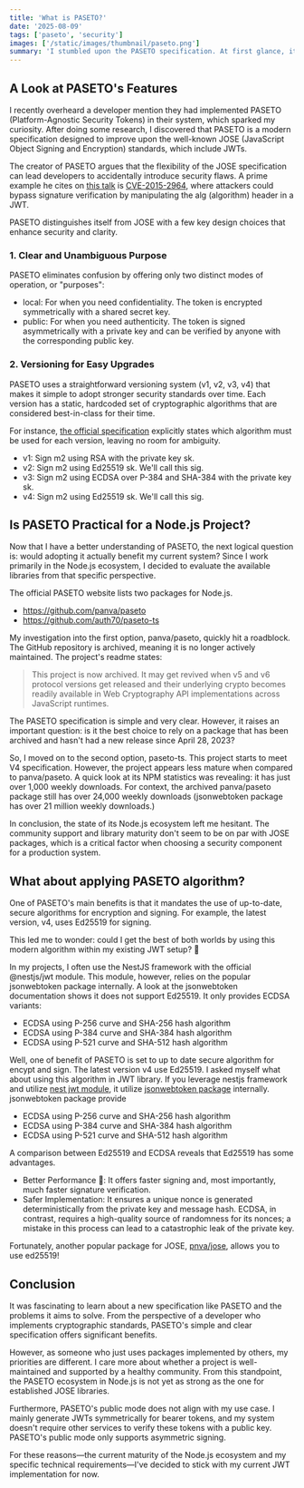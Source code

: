 ```yaml
---
title: 'What is PASETO?'
date: '2025-08-09'
tags: ['paseto', 'security']
images: ['/static/images/thumbnail/paseto.png']
summary: 'I stumbled upon the PASETO specification. At first glance, it offers better security for a system. I researched it to figure out if it could bring any advantages to my system, which is built with Node.js and authenticates using bearer tokens.'
---
```


## A Look at PASETO's Features

I recently overheard a developer mention they had implemented PASETO (Platform-Agnostic Security Tokens) in their system, which sparked my curiosity. After doing some research, I discovered that PASETO is a modern specification designed to improve upon the well-known JOSE (JavaScript Object Signing and Encryption) standards, which include JWTs.

The creator of PASETO argues that the flexibility of the JOSE specification can lead developers to accidentally introduce security flaws. A prime example he cites on [this talk](https://www.youtube.com/watch?v=RijGNytjbOI) is [CVE-2015-2964](https://nvd.nist.gov/vuln/detail/CVE-2015-2964), where attackers could bypass signature verification by manipulating the alg (algorithm) header in a JWT.

PASETO distinguishes itself from JOSE with a few key design choices that enhance security and clarity.

### 1. Clear and Unambiguous Purpose

PASETO eliminates confusion by offering only two distinct modes of operation, or "purposes":

- local: For when you need confidentiality. The token is encrypted symmetrically with a shared secret key.
- public: For when you need authenticity. The token is signed asymmetrically with a private key and can be verified by anyone with the corresponding public key.

### 2. Versioning for Easy Upgrades

PASETO uses a straightforward versioning system (v1, v2, v3, v4) that makes it simple to adopt stronger security standards over time. Each version has a static, hardcoded set of cryptographic algorithms that are considered best-in-class for their time.

For instance, [the official specification](https://github.com/paseto-standard/paseto-spec/tree/master/docs/01-Protocol-Versions) explicitly states which algorithm must be used for each version, leaving no room for ambiguity.

- v1: Sign m2 using RSA with the private key sk.
- v2: Sign m2 using Ed25519 sk. We'll call this sig.
- v3: Sign m2 using ECDSA over P-384 and SHA-384 with the private key sk.
- v4: Sign m2 using Ed25519 sk. We'll call this sig.

## Is PASETO Practical for a Node.js Project?

Now that I have a better understanding of PASETO, the next logical question is: would adopting it actually benefit my current system? Since I work primarily in the Node.js ecosystem, I decided to evaluate the available libraries from that specific perspective.

The official PASETO website lists two packages for Node.js.

- https://github.com/panva/paseto
- https://github.com/auth70/paseto-ts

My investigation into the first option, panva/paseto, quickly hit a roadblock. The GitHub repository is archived, meaning it is no longer actively maintained. The project's readme states:

> This project is now archived. It may get revived when v5 and v6 protocol versions get released and their underlying crypto becomes readily available in Web Cryptography API implementations across JavaScript runtimes.

The PASETO specification is simple and very clear. However, it raises an important question: is it the best choice to rely on a package that has been archived and hasn't had a new release since April 28, 2023?

So, I moved on to the second option, paseto-ts. This project starts to meet V4 specification. However, the project appears less mature when compared to panva/paseto. A quick look at its NPM statistics was revealing: it has just over 1,000 weekly downloads. For context, the archived panva/paseto package still has over 24,000 weekly downloads (jsonwebtoken package has over 21 million weekly downloads.)

In conclusion, the state of its Node.js ecosystem left me hesitant. The community support and library maturity don't seem to be on par with JOSE packages, which is a critical factor when choosing a security component for a production system.

## What about applying PASETO algorithm?

One of PASETO's main benefits is that it mandates the use of up-to-date, secure algorithms for encryption and signing. For example, the latest version, v4, uses Ed25519 for signing.

This led me to wonder: could I get the best of both worlds by using this modern algorithm within my existing JWT setup? 🤔

In my projects, I often use the NestJS framework with the official @nestjs/jwt module. This module, however, relies on the popular jsonwebtoken package internally. A look at the jsonwebtoken documentation shows it does not support Ed25519. It only provides ECDSA variants:

- ECDSA using P-256 curve and SHA-256 hash algorithm
- ECDSA using P-384 curve and SHA-384 hash algorithm
- ECDSA using P-521 curve and SHA-512 hash algorithm

Well, one of benefit of PASETO is set to up to date secure algorithm for encypt and sign. The latest version v4 use Ed25519. I asked myself what about using this algorithm in JWT library. If you leverage nestjs framework and utilize [nest jwt module](https://github.com/nestjs/jwt), it utilize [jsonwebtoken package](https://github.com/auth0/node-jsonwebtoken) internally. jsonwebtoken package provide

- ECDSA using P-256 curve and SHA-256 hash algorithm
- ECDSA using P-384 curve and SHA-384 hash algorithm
- ECDSA using P-521 curve and SHA-512 hash algorithm

A comparison between Ed25519 and ECDSA reveals that Ed25519 has some advantages.

- Better Performance 🚀: It offers faster signing and, most importantly, much faster signature verification.
- Safer Implementation: It ensures a unique nonce is generated deterministically from the private key and message hash. ECDSA, in contrast, requires a high-quality source of randomness for its nonces; a mistake in this process can lead to a catastrophic leak of the private key.

Fortunately, another popular package for JOSE, [pnva/jose](https://github.com/panva/jose), allows you to use ed25519!

## Conclusion

It was fascinating to learn about a new specification like PASETO and the problems it aims to solve. From the perspective of a developer who implements cryptographic standards, PASETO's simple and clear specification offers significant benefits.

However, as someone who just uses packages implemented by others, my priorities are different. I care more about whether a project is well-maintained and supported by a healthy community. From this standpoint, the PASETO ecosystem in Node.js is not yet as strong as the one for established JOSE libraries.

Furthermore, PASETO's public mode does not align with my use case. I mainly generate JWTs symmetrically for bearer tokens, and my system doesn't require other services to verify these tokens with a public key. PASETO's public mode only supports asymmetric signing.

For these reasons—the current maturity of the Node.js ecosystem and my specific technical requirements—I've decided to stick with my current JWT implementation for now.
